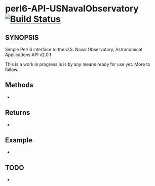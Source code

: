 # perl6-API-USNavalObservatory [![Build Status](https://travis-ci.org/cbk/API-USNavalObservatory.svg?branch=master)](https://travis-ci.org/cbk/API-USNavalObservatory)


## SYNOPSIS
Simple Perl 6 interface to the U.S. Naval Observatory, Astronomical Applications API v2.0.1

This is a work in progress is is by any means ready for use yet.  More to follow...

## Methods
 *

## Returns
 *

## Example
 *   

## TODO
 *
